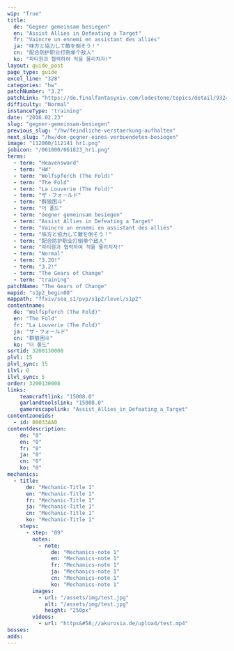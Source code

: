 ```yaml
---
wip: "True"
title:
  de: "Gegner gemeinsam besiegen"
  en: "Assist Allies in Defeating a Target"
  fr: "Vaincre un ennemi en assistant des alliés"
  ja: "味方と協力して敵を倒そう！"
  cn: "配合防护职业打倒单个敌人"
  ko: "파티원과 협력하여 적을 물리치자!"
layout: guide_post
page_type: guide
excel_line: "328"
categories: "hw"
patchNumber: "3.2"
patchLink: "https://de.finalfantasyxiv.com/lodestone/topics/detail/93245d34c33358787d1ff90333c4435c65ac6ee5"
difficulty: "Normal"
instanceType: "training"
date: "2016.02.23"
slug: "gegner-gemeinsam-besiegen"
previous_slug: "/hw/feindliche-verstaerkung-aufhalten"
next_slug: "/hw/den-gegner-eines-verbuendeten-besiegen"
image: "112000/112141_hr1.png"
jobicon: "/061000/061823_hr1.png"
terms:
  - term: "Heavensward"
  - term: "HW"
  - term: "Wolfspferch (The Fold)"
  - term: "The Fold"
  - term: "La Louverie (The Fold)"
  - term: "ザ・フォールド"
  - term: "群狼困斗"
  - term: "더 폴드"
  - term: "Gegner gemeinsam besiegen"
  - term: "Assist Allies in Defeating a Target"
  - term: "Vaincre un ennemi en assistant des alliés"
  - term: "味方と協力して敵を倒そう！"
  - term: "配合防护职业打倒单个敌人"
  - term: "파티원과 협력하여 적을 물리치자!"
  - term: "Normal"
  - term: "3.20!"
  - term: "3.2!"
  - term: "The Gears of Change"
  - term: "training"
patchName: "The Gears of Change"
mapid: "s1p2_begin08"
mappath: "ffxiv/sea_s1/pvp/s1p2/level/s1p2"
contentname:
  de: "Wolfspferch (The Fold)"
  en: "The Fold"
  fr: "La Louverie (The Fold)"
  ja: "ザ・フォールド"
  cn: "群狼困斗"
  ko: "더 폴드"
sortid: 3200130008
plvl: 15
plvl_sync: 15
ilvl: 0
ilvl_sync: 5
order: 3200130008
links:
    teamcraftlink: "15008.0"
    garlandtoolslink: "15008.0"
    gamerescapelink: "Assist_Allies_in_Defeating_a_Target"
contentzoneids:
  - id: 80033AA0
contentdescription:
    de: "0"
    en: "0"
    fr: "0"
    ja: "0"
    cn: "0"
    ko: "0"
mechanics:
  - title:
      de: "Mechanic-Title 1"
      en: "Mechanic-Title 1"
      fr: "Mechanic-Title 1"
      ja: "Mechanic-Title 1"
      cn: "Mechanic-Title 1"
      ko: "Mechanic-Title 1"
    steps:
      - step: "09"
        notes:
          - note:
              de: "Mechanics-note 1"
              en: "Mechanics-note 1"
              fr: "Mechanics-note 1"
              ja: "Mechanics-note 1"
              cn: "Mechanics-note 1"
              ko: "Mechanics-note 1"
        images:
          - url: "/assets/img/test.jpg"
            alt: "/assets/img/test.jpg"
            height: "250px"
        videos:
          - url: "https&#58;//akurosia.de/upload/test.mp4"
bosses:
adds:
---
```

